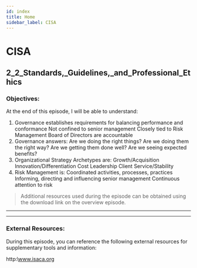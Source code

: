 ```yaml
---
id: index
title: Home
sidebar_label: CISA
---
```


# CISA
## 2_2_Standards,_Guidelines,_and_Professional_Ethics
### Objectives:

At the end of this episode, I will be able to understand:

1. Governance establishes requirements for balancing performance and conformance Not confined to senior management Closely tied to Risk Management Board of Directors are accountable
2. Governance answers: Are we doing the right things? Are we doing them the right way? Are we getting them done well? Are we seeing expected benefits?
3. Organizational Strategy Archetypes are: Growth/Acquisition Innovation/Differentiation Cost Leadership Client Service/Stability
4. Risk Management is: Coordinated activities, processes, practices Informing, directing and influencing senior management Continuous attention to risk






>Additional resources used during the episode can be obtained using the download link on the overview episode.

-----------------------------------------------------------






-----------------------------------------------------------
### External Resources:

During this episode, you can reference the following external resources for supplementary tools and information:

http:\www.isaca.org
